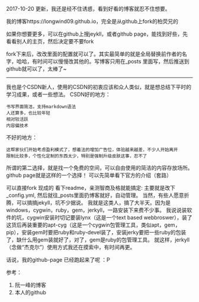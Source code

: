 2017-10-20 更新，我还是经不住诱惑，看到好看的博客就忍不住想要。

我的博客https://longwind09.github.io，完全是从github上fork的柏荧兄的

如果你想要更多，可以在github上搜jeykll，或者github page，能找到好些，先看看别人的主页，然后决定要不要fork

fork下来后，改改里面的配置就可以了。其实最简单的就是全局替换前作者的名字，哈哈，有时间可以慢慢改其他的。写博客只用在_posts 里面写，然后推送到github就可以了，太棒了~

-------------

我也是个CSDN新人，使用的CSDN的初衷应该和众人类似，就是想总结下平时的学习成果，或者一些想法。 
CSDN好的地方：

    书写界面简洁，支持markdown语法
    人还算多，也比较年轻
    相对较活跃
    内容偏技术
不好的地方：

    这帮家伙们开始考虑盈利模式了，想着法的增加广告位，体验越来越差，不少人开始离开
    限制比较多，个性化定制的东西太少，特别是强制升级皮肤这事，忍不了
所谓的第二选择，就是找一个免费的空间，可以自由使用的简洁的内容存放场所。 
github page就是这样的一个选择！ 
可以先简单看下官方的介绍（套路）

可以直接fork 现成的 
看下readme，亲测智商及格就能搞定: 
主要就是改下_config.yml, 然后就往_posts里面扔博客就好，自动管理。 
当然，有些人愿意折腾，可以搞搞jekyll，坑不少据说。 
我就是这类人，搞了大半天。因为是windows，cygwin，ruby，gem，jerkyll，一路安装下来费不少事。 
我说说装软件的坑，cygwin安装时切记要装lynx（这是一个text based webbroswer），装了这货后再装重要的apt-cyg（这是一个cygwin包管理工具，类似apt，gem，pip），安装gem时要把ruby和ruby-devel装了，安装jerky要把一些ruby的包装了，缺什么用gem装就好了，对了，gem是ruby的包管理工具。 
就这样，jerkyll（念做“杰克尔”）使用方式我还在摸索中，有时间再更。

话说，我的github-page 已经跑起来了呢 ：P

参考： 
1. 阮一峰的博客 
2. 本人的github

 